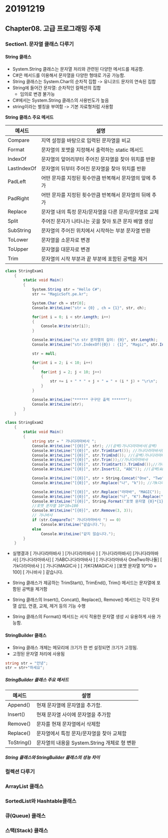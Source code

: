# 20191219

## Chapter08. 고급 프로그래밍 주제

### Section1. 문자열 클래스 다루기
#### String 클래스

- System.String 클래스는 문자열 처리와 관련된 다양한 메서드를 제공함.
- C#은 메서드를 이용해서 문자열을 다양한 형태로 가공 가능함.
- String 클래스는 System.Char의 순차적 집합 -> 유니코드 문자의 연속된 집합
- String에 들어간 문자열: 순차적인 컬렉션의 집합
    - 임의로 변경 불가능
- C#에서는 System.String 클래스의 사용빈도가 높음
- string이라는 별칭을 부여함 -> 기본 자료형처럼 사용함

**String 클래스 주요 메서드**

| 메서드      | 설명                                                    |
| ----------- | ------------------------------------------------------- |
| Compare     | 지역 설정을 바탕으로 입력된 문자열을 비교               |
| Format      | 문자열의 포맷을 지정해서 출력하는 static 메서드         |
| IndexOf     | 문자열의 앞머리부터 주어진 문자열을 찾아 위치를 반환    |
| LastIndexOf | 문자열의 뒤부터 주어진 문자열을 찾아 위치를 반환        |
| PadLeft     | 어떤 문자를 지정된 횟수만큼 반복해서 문자열의 앞에 추가 |
| PadRight    | 어떤 문자를 지정된 횟수만큼 반복해서 문자열의 뒤에 추가 |
| Replace     | 문자열 내의 특정 문자/문자열을 다른 문자/문자열로 교체  |
| Split       | 주어진 문자가 나타나는 곳을 찾아 토큰 문자 배열 생성    |
| SubString   | 문자열의 주어진 위치에서 시작하는 부분 문자열 반환      |
| ToLower     | 문자열을 소문자로 변경                                  |
| ToUpper     | 문자열을 대문자로 변경                                  |
| Trim        | 문자열의 시작 부분과 끝 부분에 포함된 공백을 제거       |


```C#
class StringExam1
    {
        static void Main()
        {
            System.String str = "Hello C#";
            str += "MagicSoft.pe.kr";

            System.Char ch = str[0];
            Console.WriteLine("str = {0} , ch = {1}", str, ch);

            for(int i = 0; i < str.Length; i++)
            {
                Console.Write(str[i]);
            }

            Console.WriteLine("\n str 문자열의 길이: {0}", str.Length);
            Console.WriteLine("str.IndexOf({0}) : {1}", "Magic", str.IndexOf("Magic"));

            str = null;

            for(int i = 2; i < 10; i++)
            {
                for(int j = 2; j < 10; j++)
                {
                    str += i + " * " + j + " = " + (i * j) + "\r\n";
                }
            }

            Console.WriteLine("****** 구구단 출력 ******");
            Console.WriteLine(str);
        }
    }
```

```C#
class StringExam2
    {
        static void Main()
        {
            string str = " 가나다라마바사 ";
            Console.WriteLine("[{0}]", str); //(공백)가나다라마바사(공백)
            Console.WriteLine("[{0}]", str.TrimStart()); //가나다라마바사(공백)
            Console.WriteLine("[{0}]", str.TrimEnd()); //(공백)가나다라마바사
            Console.WriteLine("[{0}]", str.Trim());//가나다라마바사
            Console.WriteLine("[{0}]", str.TrimStart().TrimEnd());//가나다라마바사
            Console.WriteLine("[{0}]", str.Insert(2, "ABC")); //(공백)ABC가나다라마바사

            Console.WriteLine("[{0}]", str + String.Concat("One", "Two", "하나", "둘")); // 가나다라마바사 OneTwo하나둘
            Console.WriteLine("[{0}]", str.Replace("나", "k")); //가k다라마바사

            Console.WriteLine("[{0}]", str.Replace("라마바", "MAGIC")); //(공백)가나다MAGIC사(공백)
            Console.WriteLine("[{0}]", str.Replace("나", "K").Replace("라마바", "MAGIC")); //가K다MAGIC사
            Console.WriteLine("[{0}]", String.Format("포맷 문자열 {0}*{1} = {2}", 10, 10, 10 * 10));
            //포맷 문자열 10*10=100
            Console.WriteLine("[{0}]", str.Remove(3, 3));
            // 가나바사 
            if (str.CompareTo(" 가나다라마바사 ") == 0)
                Console.WriteLine("같습니다.");
            else
                Console.WriteLine("같지 않습니다.");
        }
    }
```

- 실행결과
[ 가나다라마바사 ]
[가나다라마바사 ]
[ 가나다라마바사]
[가나다라마바사]
[가나다라마바사]
[ 가ABC나다라마바사 ]
[ 가나다라마바사 OneTwo하나둘]
[ 가k다라마바사 ]
[ 가나다MAGIC사 ]
[ 가K다MAGIC사 ]
[포맷 문자열 10*10 = 100]
[ 가나바사 ]
같습니다.

- String 클래스가 제공하는 TrimStart(), TrimEnd(), Trim() 메서드는 문자열에 포함된 공백을 제거함
- String 클래스의 Insert(), Concat(), Replace(), Remove() 메서드는 각각 문자열 삽입, 연결, 교체, 제거 등의 기능 수행
- String 클래스의 Format() 메서드는 서식 적용한 문자열 생성 시 유용하게 사용 가능함.

#### StringBuilder 클래스
- String 클래스 개체는 메모리에 크기가 한 번 설정되면 크기가 고정됨.
- 고정된 문자열 처리에 사용됨


```C#
string str = "안녕";
str = str+"하세요";
```


##### StringBuilder 클래스 주요 메서드

| 메서드     | 설명                                         |
| ---------- | -------------------------------------------- |
| Append()   | 현재 문자열에 문자열을 추가함.               |
| Insert()   | 현재 문자열 사이에 문자열을 추가함           |
| Remove()   | 문자를 현재 문자열에서 삭제함                |
| Replace()  | 문자열에서 특정 문자/문자열을 찾아 교체함    |
| ToString() | 문자열의 내용을 System.String 개체로 형 변환 |


##### String 클래스와 StringBuilder 클래스의 성능 차이 

### 컬렉션 다루기


### ArrayList 클래스
### SortedList와 Hashtable클래스
### 큐(Queue) 클래스
### 스택(Stack) 클래스
